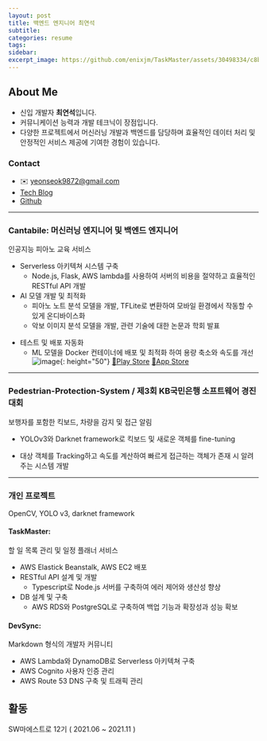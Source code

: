 ```yaml
---
layout: post
title: 백엔드 엔지니어 최연석
subtitle: 
categories: resume
tags: 
sidebar:
excerpt_image: https://github.com/enixjm/TaskMaster/assets/30498334/c8b4b5fd-ac29-4512-b972-2d5fec69ca06
---
```


## About Me
- 신입 개발자 **최연석**입니다.
- 커뮤니케이션 능력과 개발 테크닉이 장점입니다.
- 다양한 프로젝트에서 머신러닝 개발과 백엔드를 담당하며 효율적인 데이터 처리 및 안정적인 서비스 제공에 기여한 경험이 있습니다. 

<!-- <a href="https://github.com/enixjm">https://github.com/enixjm<img src="https://img.shields.io/badge/Github-181717?style=for-the-badge&logo=github&logoColor=white"></a> -->

### Contact
- ✉️ yeonseok9872@gmail.com 
- [Tech Blog](https://enixjm.github.io)
- [Github](https://github.com/enixjm)

---
### Cantabile: 머신러닝 엔지니어 및 백엔드 엔지니어
인공지능 피아노 교육 서비스
- Serverless 아키텍쳐 시스템 구축
    + Node.js, Flask, AWS lambda를 사용하여 서버의 비용을 절약하고 효율적인 RESTful API 개발
- AI 모델 개발 및 최적화
    + 피아노 노트 분석 모델을 개발, TFLite로 변환하여 모바일 환경에서 작동할 수 있게 온디바이스화
    + 악보 이미지 분석 모델을 개발, 관련 기술에 대한 논문과 학회 발표
* 테스트 및 배포 자동화
    + ML 모델을 Docker 컨테이너에 배포 및 최적화 하여 용량 축소와 속도를 개선
![image](https://github.com/enixjm/enixjm.github.io/assets/30498334/270f90ec-fcb7-48f7-8864-a53d0636d6e9){: height="50"}
[🔗Play Store](https://play.google.com/store/apps/details?id=tech.pageturner.cantabile&hl=ko&gl=US&pli=1)
[🔗App Store](https://www.google.com/url?sa=t&source=web&rct=j&opi=89978449&url=https://apps.apple.com/us/app/cantabile/id1638467627&ved=2ahUKEwjqvrr60JuFAxVxVPUHHQQLAO0QFnoECA8QAQ&usg=AOvVaw1bQ14LVOyedA2Ku24kl0Cv)

---

### Pedestrian-Protection-System / 제3회 KB국민은행 소프트웨어 경진대회
보행자를 포함한 킥보드, 차량을 감지 및 접근 알림
- YOLOv3와 Darknet framework로 킥보드 및 새로운 객체를 fine-tuning

- 대상 객체를 Tracking하고 속도를 계산하여 빠르게 접근하는 객체가 존재 시 알려주는 시스템 개발

---

### 개인 프로젝트
OpenCV, YOLO  v3, darknet framework
#### TaskMaster: 
할 일 목록 관리 및 일정 플래너 서비스
- AWS Elastick Beanstalk, AWS EC2 배포
- RESTful API 설계 및 개발
    + Typescript로 Node.js 서버를 구축하여 에러 제어와 생산성 향상
- DB 설계 및 구축
    + AWS RDS와 PostgreSQL로 구축하여 백업 기능과 확장성과 성능 확보

#### DevSync:
Markdown 형식의 개발자 커뮤니티
- AWS Lambda와 DynamoDB로 Serverless 아키텍쳐 구축
- AWS Cognito 사용자 인증 관리
- AWS Route 53 DNS 구축 및 트래픽 관리


## 활동
SW마에스트로 12기 ( 2021.06 ~ 2021.11 )